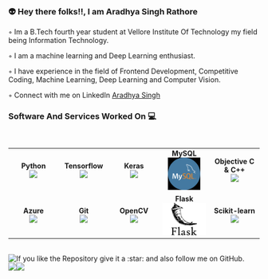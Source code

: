 <h3> 👽 Hey there folks!!, I am Aradhya Singh Rathore</h3>
<!-- <h4><a href="">Personal Website</a></h4> -->


◦ Im a B.Tech fourth year student at Vellore Institute Of Technology my field being Information Technology.

◦ I am a machine learning and Deep Learning enthusiast.

◦ I have experience in the field of Frontend Development, Competitive Coding, Machine Learning, Deep Learning and Computer Vision.

◦ Connect with me on LinkedIn [Aradhya Singh](https://www.linkedin.com/in/aradhya-singh/)


### Software And Services Worked On :computer:

<br>
<table>
<tbody>
<tr>
<td align="center" width="20%">
<div><b><center>Python</center></b></div> 
<img height=65px src="https://upload.wikimedia.org/wikipedia/commons/c/c3/Python-logo-notext.svg"> 
</td>
<td align="center" width="20%">
<div><b><center>Tensorflow</center></b></div> 
<img height=65px src="https://upload.wikimedia.org/wikipedia/commons/thumb/2/2d/Tensorflow_logo.svg/640px-Tensorflow_logo.svg.png"> 
</td>
<td align="center" width="20%">
<div><b><center>Keras</center></b></div> 
<img height=65px src="https://upload.wikimedia.org/wikipedia/commons/a/ae/Keras_logo.svg"> 
</td>
<td align="center" width="20%">
<div><b><center>MySQL</center></b></div> 
<img height=65px src="https://github.com/aradhyxsingh/aradhyxsingh/blob/master/Untitled.png"> 
</td>
<td align="center" width="20%">
<div><b><center>Objective C & C++</center></b></div> 
<img height=55px src="https://financesonline.com/uploads/2019/08/Microsoft-Visual-Studio-logo1.png"> 
</td>
</tr>
<tr>
<td align="center" width="20%">
<div><b><center>Azure</center></b></div> 
<img height=69px src="https://ktconnections.com/images/easyblog_articles/658/b2ap3_large_microsoft-azure-500x500.png"> 
</td>
<td align="center" width="20%">
<div><b><center>Git</center></b></div> 
<img height=60px src="https://git-scm.com/images/logos/downloads/Git-Logo-2Color.png"> 
</td>
<td align="center" width="20%">
 <div><b><center>OpenCV</center></b></div> 
<img height=70px src="https://upload.wikimedia.org/wikipedia/commons/3/32/OpenCV_Logo_with_text_svg_version.svg"> 
</td>
<td align="center" width="20%">
 <div><b><center>Flask</center></b></div> 
<img height=65px src="https://github.com/aradhyxsingh/aradhyxsingh/blob/master/flask-logo.png"> 
</td>
 <td align="center" width="20%">
<div><b><center>Scikit-learn</center></b></div> 
<img height=65px src="https://upload.wikimedia.org/wikipedia/commons/0/05/Scikit_learn_logo_small.svg"> 
</td>
</tr>
</tbody>
</table>
<br>
If you like the Repository give it a :star: and also follow me on GitHub.
<a href="#">
  <img align="left" src="https://github-readme-stats.vercel.app/api?username=aradhyxsingh&show_icons=true&theme=dark">
</a>
<br>
<a href="#">
  <img align="left" src="https://github-readme-stats.vercel.app/api/top-langs/?username=aradhyxsingh&theme=dark">
</a>
<a href="#">
  <img align="left" src="https://github-readme-stats.vercel.app/api/wakatime?username=aradhyxsingh&layout=compact&theme=dark">
</a>



